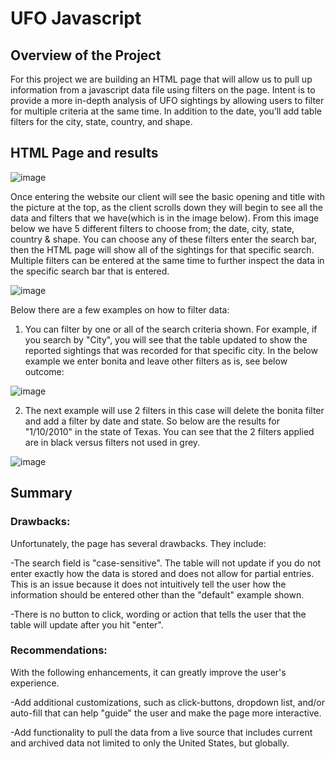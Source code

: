 # UFO Javascript

## Overview of the Project
For this project we are building an HTML page that will allow us to pull up information from a javascript data file using filters on the page. Intent is to provide a more in-depth analysis of UFO sightings by allowing users to filter for multiple criteria at the same time. In addition to the date, you’ll add table filters for the city, state, country, and shape.

## HTML Page and results

![image](https://user-images.githubusercontent.com/96096924/157742033-88731baf-6fc3-4e1d-bac3-72bb07c4d459.png)

Once entering the website our client will see the basic opening and title with the picture at the top, as the client scrolls down they will begin to see all the data and filters that we have(which is in the image below). From this image below we have 5 different filters to choose from; the date, city, state, country & shape. You can choose any of these filters enter the search bar, then the HTML page will show all of the sightings for that specific search. Multiple filters can be entered at the same time to further inspect the data in the specific search bar that is entered.

![image](https://user-images.githubusercontent.com/96096924/157742195-62a833fa-4521-414e-9a9a-f2572e78f6d1.png)

Below there are a few examples on how to filter data:

1) You can filter by one or all of the search criteria shown. For example, if you search by "City", you will see that the table updated to show the reported sightings that was recorded for that specific city. In the below example we enter bonita and leave other filters as is, see below outcome:

![image](https://user-images.githubusercontent.com/96096924/157747445-fdd961d0-20c0-41d0-a48d-997a2d2f2884.png)

2) The next example will use 2 filters in this case will delete the bonita filter and add a filter by date and state. So below are the results for "1/10/2010" in the state of Texas. You can see that the 2 filters applied are in black versus filters not used in grey.

![image](https://user-images.githubusercontent.com/96096924/157748050-b2e360df-0770-421c-b0ee-e2ac87afc194.png)

## Summary

### Drawbacks:

Unfortunately, the page has several drawbacks. They include:

-The search field is "case-sensitive". The table will not update if you do not enter exactly how the data is stored and does not allow for partial entries. This is an issue because it does not intuitively tell the user how the information should be entered other than the "default" example shown.

-There is no button to click, wording or action that tells the user that the table will update after you hit "enter".

### Recommendations:

With the following enhancements, it can greatly improve the user's experience.

-Add additional customizations, such as click-buttons, dropdown list, and/or auto-fill that can help "guide" the user and make the page more interactive.

-Add functionality to pull the data from a live source that includes current and archived data not limited to only the United States, but globally.


